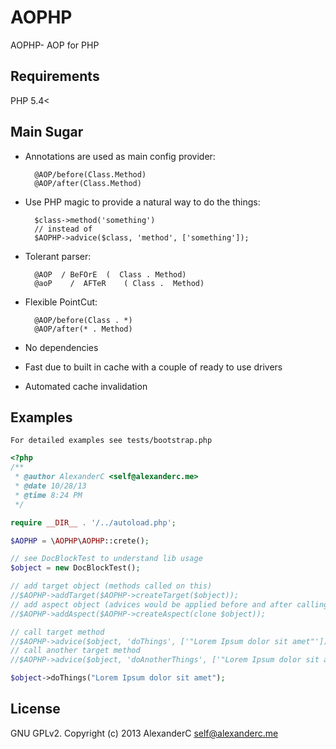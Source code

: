 AOPHP
=====

AOPHP- AOP for PHP

Requirements
------------

PHP 5.4<

Main Sugar
----------

- Annotations are used as main config provider:

        @AOP/before(Class.Method)
        @AOP/after(Class.Method)

- Use PHP magic to provide a natural way to do the things:

        $class->method('something')
        // instead of
        $AOPHP->advice($class, 'method', ['something']);

- Tolerant parser:

        @AOP  / BeFOrE  (  Class . Method)
        @aoP    /  AFTeR    ( Class .  Method)

- Flexible PointCut:

        @AOP/before(Class . *)
        @AOP/after(* . Method)

- No dependencies

- Fast due to built in cache with a couple of ready to use drivers

- Automated cache invalidation

Examples
--------

    For detailed examples see tests/bootstrap.php

```php
<?php
/**
 * @author AlexanderC <self@alexanderc.me>
 * @date 10/28/13
 * @time 8:24 PM
 */

require __DIR__ . '/../autoload.php';

$AOPHP = \AOPHP\AOPHP::crete();

// see DocBlockTest to understand lib usage
$object = new DocBlockTest();

// add target object (methods called on this)
//$AOPHP->addTarget($AOPHP->createTarget($object));
// add aspect object (advices would be applied before and after calling a target)
//$AOPHP->addAspect($AOPHP->createAspect(clone $object));

// call target method
//$AOPHP->advice($object, 'doThings', ['"Lorem Ipsum dolor sit amet"']);
// call another target method
//$AOPHP->advice($object, 'doAnotherThings', ['"Lorem Ipsum dolor sit amet"']);

$object->doThings("Lorem Ipsum dolor sit amet");
```

License
-------

GNU GPLv2.
Copyright (c) 2013 AlexanderC <self@alexanderc.me>
